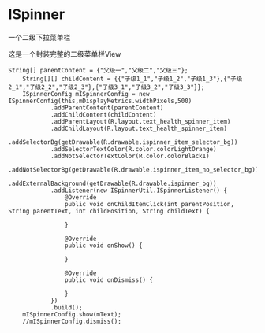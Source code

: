 # ISpinner
一个二级下拉菜单栏


这是一个封装完整的二级菜单栏View




    String[] parentContent = {"父级一","父级二","父级三"};
        String[][] childContent = {{"子级1_1","子级1_2","子级1_3"},{"子级2_1","子级2_2","子级2_3"},{"子级3_1","子级3_2","子级3_3"}};
        ISpinnerConfig mISpinnerConfig = new ISpinnerConfig(this,mDisplayMetrics.widthPixels,500)
                .addParentContent(parentContent)
                .addChildContent(childContent)
                .addParentLayout(R.layout.text_health_spinner_item)
                .addChildLayout(R.layout.text_health_spinner_item)
                .addSelectorBg(getDrawable(R.drawable.ispinner_item_selector_bg))
                .addSelectorTextColor(R.color.colorLightOrange)
                .addNotSelectorTextColor(R.color.colorBlack1)
                .addNotSelectorBg(getDrawable(R.drawable.ispinner_item_no_selector_bg))
                .addExternalBackground(getDrawable(R.drawable.ispinner_bg))
                .addListener(new ISpinnerUtil.ISpinnerListener() {
                    @Override
                    public void onChildItemClick(int parentPosition, String parentText, int childPosition, String childText) {

                    }

                    @Override
                    public void onShow() {

                    }

                    @Override
                    public void onDismiss() {

                    }
                })
                .build();
        mISpinnerConfig.show(mText);
        //mISpinnerConfig.dismiss();
